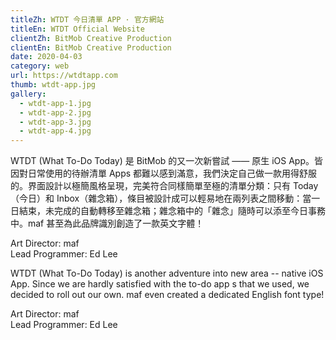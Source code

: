 ```yaml
---
titleZh: WTDT 今日清單 APP · 官方網站
titleEn: WTDT Official Website
clientZh: BitMob Creative Production
clientEn: BitMob Creative Production
date: 2020-04-03
category: web
url: https://wtdtapp.com
thumb: wtdt-app.jpg
gallery:
  - wtdt-app-1.jpg
  - wtdt-app-2.jpg
  - wtdt-app-3.jpg
  - wtdt-app-4.jpg
---
```


WTDT (What To-Do Today) 是 BitMob 的又一次新嘗試 —— 原生 iOS App。皆因對日常使用的待辦清單 Apps 都難以感到滿意，我們決定自己做一款用得舒服的。界面設計以極簡風格呈現，完美符合同樣簡單至極的清單分類：只有 Today（今日）和 Inbox（雜念箱），條目被設計成可以輕易地在兩列表之間移動：當一日結束，未完成的自動轉移至雜念箱；雜念箱中的「雜念」隨時可以添至今日事務中。maf 甚至為此品牌識別創造了一款英文字體！

Art Director: maf<br/>Lead Programmer: Ed Lee

<!-- lang -->

WTDT (What To-Do Today) is another adventure into new area -- native iOS App. Since we are hardly satisfied with the to-do app s that we used, we decided to roll out our own. maf even created a dedicated English font type!

Art Director: maf<br/>Lead Programmer: Ed Lee
